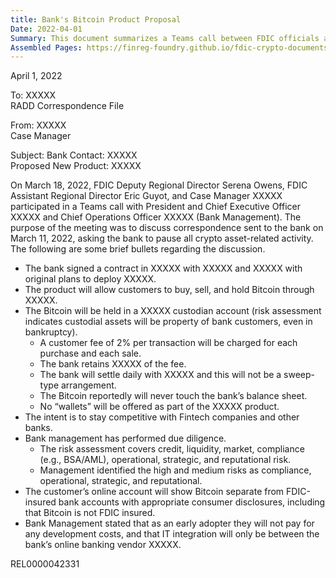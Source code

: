```yaml
---
title: Bank's Bitcoin Product Proposal
Date: 2022-04-01
Summary: This document summarizes a Teams call between FDIC officials and bank management regarding the bank's proposed crypto-related product. The bank was asked to pause all crypto asset-related activity in prior correspondence. During the meeting, bank management described their planned product that would allow customers to buy, sell, and hold Bitcoin through a third-party service, with Bitcoin held in a custodian account belonging to customers. The bank explained that Bitcoin would never touch the bank's balance sheet, no "wallets" would be offered, and appropriate disclosures would indicate Bitcoin is not FDIC insured. Management discussed their due diligence, including a risk assessment covering various risk categories, with compliance, operational, strategic, and reputational risks identified as high and medium risks. The bank indicated they were pursuing this product to remain competitive with Fintech companies and other banks. (AI-generated)
Assembled Pages: https://finreg-foundry.github.io/fdic-crypto-documents//assets/assembled_pages/document_42331.pdf
---
```

April 1, 2022

To: XXXXX  
RADD Correspondence File

From: XXXXX  
Case Manager

Subject: Bank Contact: XXXXX  
Proposed New Product: XXXXX

On March 18, 2022, FDIC Deputy Regional Director Serena Owens, FDIC Assistant Regional Director Eric Guyot, and Case Manager XXXXX participated in a Teams call with President and Chief Executive Officer XXXXX and Chief Operations Officer XXXXX (Bank Management). The purpose of the meeting was to discuss correspondence sent to the bank on March 11, 2022, asking the bank to pause all crypto asset-related activity. The following are some brief bullets regarding the discussion.

- The bank signed a contract in XXXXX with XXXXX and XXXXX with original plans to deploy XXXXX.
- The product will allow customers to buy, sell, and hold Bitcoin through XXXXX.
- The Bitcoin will be held in a XXXXX custodian account (risk assessment indicates custodial assets will be property of bank customers, even in bankruptcy).
  - A customer fee of 2% per transaction will be charged for each purchase and each sale.
  - The bank retains XXXXX of the fee.
  - The bank will settle daily with XXXXX and this will not be a sweep-type arrangement.
  - The Bitcoin reportedly will never touch the bank’s balance sheet.
  - No “wallets” will be offered as part of the XXXXX product.
- The intent is to stay competitive with Fintech companies and other banks.
- Bank management has performed due diligence.
  - The risk assessment covers credit, liquidity, market, compliance (e.g., BSA/AML), operational, strategic, and reputational risk.
  - Management identified the high and medium risks as compliance, operational, strategic, and reputational.
- The customer’s online account will show Bitcoin separate from FDIC-insured bank accounts with appropriate consumer disclosures, including that Bitcoin is not FDIC insured.
- Bank Management stated that as an early adopter they will not pay for any development costs, and that IT integration will only be between the bank’s online banking vendor XXXXX.

REL0000042331
